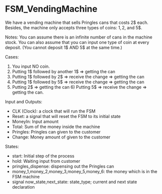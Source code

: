 # FSM_VendingMachine

We have a vending machine that sells Pringles cans that costs 2$ each. Besides, the machine only accepts three types of coins: 1$, 2$, and 5$. 

Notes: You can assume there is an infinite number of cans in the machine stock. You can also assume that you can input one type of coin at every deposit. 
(You cannot deposit 1$ AND 5$ at the same time.)

Cases: 
1) You input NO coin.
2) Putting 1$ followed by another 1$ => getting the can
3) Putting 1$ followed by 2$ => receive the change => getting the can
4) Putting 1$ followed by 5$ => receive the change => getting the can
5) Putting 2$ => getting the can 6) Putting 5$ => receive the change => getting the can.

Input and Outputs:
- CLK (Clock): a clock that will run the FSM 
- Reset: a signal that will reset the FSM to its initial state 
- MoneyIn: Input amount 
- Total: Sum of the money inside the machine 
- Pringles: Pringles can given to the customer 
- Change: Money amount of given to the customer

States: 
- start: Initial step of the process 
- hold: Waiting input from customer 
- pringles_dispense: dispensing out the Pringles can
- money_1,money_2,money_3,money_5,money_6: the money which is in the FSM machine
- signal now_state,next_state: state_type; current and next state declaration



